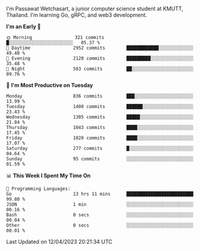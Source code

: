 
I'm Passawat Wetchasart, a junior computer science student at KMUTT, Thailand. I'm learning Go, gRPC, and web3 development.



<!--START_SECTION:waka-->
**I'm an Early 🐤** 

```text
🌞 Morning                321 commits         █░░░░░░░░░░░░░░░░░░░░░░░░   05.37 % 
🌆 Daytime                2952 commits        ████████████░░░░░░░░░░░░░   49.40 % 
🌃 Evening                2120 commits        █████████░░░░░░░░░░░░░░░░   35.48 % 
🌙 Night                  583 commits         ██░░░░░░░░░░░░░░░░░░░░░░░   09.76 % 
```
📅 **I'm Most Productive on Tuesday** 

```text
Monday                   836 commits         ███░░░░░░░░░░░░░░░░░░░░░░   13.99 % 
Tuesday                  1400 commits        ██████░░░░░░░░░░░░░░░░░░░   23.43 % 
Wednesday                1305 commits        █████░░░░░░░░░░░░░░░░░░░░   21.84 % 
Thursday                 1043 commits        ████░░░░░░░░░░░░░░░░░░░░░   17.45 % 
Friday                   1020 commits        ████░░░░░░░░░░░░░░░░░░░░░   17.07 % 
Saturday                 277 commits         █░░░░░░░░░░░░░░░░░░░░░░░░   04.64 % 
Sunday                   95 commits          ░░░░░░░░░░░░░░░░░░░░░░░░░   01.59 % 
```


📊 **This Week I Spent My Time On** 

```text
💬 Programming Languages: 
Go                       13 hrs 11 mins      █████████████████████████   99.80 % 
JSON                     1 min               ░░░░░░░░░░░░░░░░░░░░░░░░░   00.16 % 
Bash                     0 secs              ░░░░░░░░░░░░░░░░░░░░░░░░░   00.04 % 
Other                    0 secs              ░░░░░░░░░░░░░░░░░░░░░░░░░   00.01 % 
```


 Last Updated on 12/04/2023 20:21:34 UTC
<!--END_SECTION:waka-->

<!--
**markpassawat/markpassawat** is a ✨ _special_ ✨ repository because its `README.md` (this file) appears on your GitHub profile.

Here are some ideas to get you started:

- 🔭 I’m currently working on ...
- 🌱 I’m currently learning ...
- 👯 I’m looking to collaborate on ...
- 🤔 I’m looking for help with ...
- 💬 Ask me about ...
- 📫 How to reach me: ...
- 😄 Pronouns: He/Him
- ⚡ Fun fact: ...
-->
